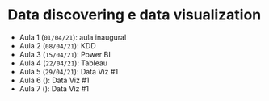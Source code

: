 # Data discovering e data visualization


- Aula 1 (`01/04/21`): aula inaugural
- Aula 2 (`08/04/21`): KDD
- Aula 3 (`15/04/21`): Power BI
- Aula 4 (`22/04/21`): Tableau
- Aula 5 (`29/04/21`): Data Viz #1
- Aula 6 (): Data Viz #1
- Aula 7 (): Data Viz #1
